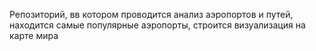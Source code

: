 Репозиторий, вв котором проводится анализ аэропортов и путей, находится самые популярные аэропорты, строится визуализация на карте мира
